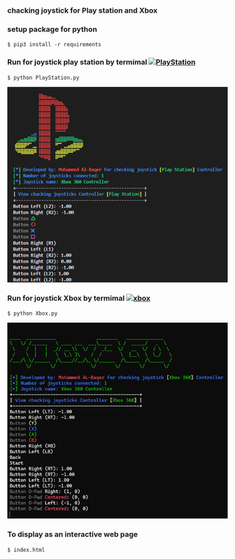 ### chacking joystick for Play station and Xbox 
### setup package for python 
```
$ pip3 install -r requirements
```
### Run for joystick play station by termimal [![PlayStation](https://img.shields.io/badge/PlayStation%20-%230070D1.svg?logo=Playstation&logoColor=white)](#)
```
$ python PlayStation.py
```
![Logo](image/PlayStation.png)
### Run for joystick Xbox by termimal [![xbox](https://img.shields.io/badge/xbox-Green?logo)](#)
```
$ python Xbox.py
```
![Logo](image/Xbox.png)
### To display as an interactive web page
```
$ index.html
```
